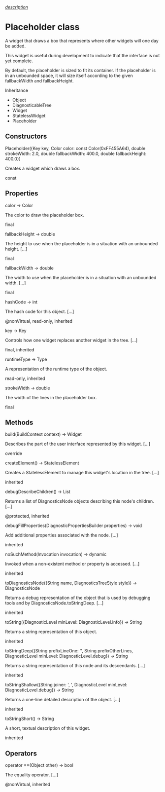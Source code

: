 [*description*][description]

# Placeholder class #

A widget that draws a box that represents where other widgets will one day be added.

This widget is useful during development to indicate that the interface is not yet complete.

By default, the placeholder is sized to fit its container. If the placeholder is in an unbounded space, it will size itself according to the given fallbackWidth and fallbackHeight.

Inheritance

 *  Object
 *  DiagnosticableTree
 *  Widget
 *  StatelessWidget
 *  Placeholder

## Constructors ##

Placeholder(\{Key key, Color color: const Color(0xFF455A64), double strokeWidth: 2.0, double fallbackWidth: 400.0, double fallbackHeight: 400.0\})

Creates a widget which draws a box.

const

## Properties ##

color → Color

The color to draw the placeholder box.

final

fallbackHeight → double

The height to use when the placeholder is in a situation with an unbounded height. \[...\]

final

fallbackWidth → double

The width to use when the placeholder is in a situation with an unbounded width. \[...\]

final

hashCode → int

The hash code for this object. \[...\]

@nonVirtual, read-only, inherited

key → Key

Controls how one widget replaces another widget in the tree. \[...\]

final, inherited

runtimeType → Type

A representation of the runtime type of the object.

read-only, inherited

strokeWidth → double

The width of the lines in the placeholder box.

final

## Methods ##

build(BuildContext context) → Widget

Describes the part of the user interface represented by this widget. \[...\]

override

createElement() → StatelessElement

Creates a StatelessElement to manage this widget's location in the tree. \[...\]

inherited

debugDescribeChildren() → List<DiagnosticsNode>

Returns a list of DiagnosticsNode objects describing this node's children. \[...\]

@protected, inherited

debugFillProperties(DiagnosticPropertiesBuilder properties) → void

Add additional properties associated with the node. \[...\]

inherited

noSuchMethod(Invocation invocation) → dynamic

Invoked when a non-existent method or property is accessed. \[...\]

inherited

toDiagnosticsNode(\{String name, DiagnosticsTreeStyle style\}) → DiagnosticsNode

Returns a debug representation of the object that is used by debugging tools and by DiagnosticsNode.toStringDeep. \[...\]

inherited

toString(\{DiagnosticLevel minLevel: DiagnosticLevel.info\}) → String

Returns a string representation of this object.

inherited

toStringDeep(\{String prefixLineOne: '', String prefixOtherLines, DiagnosticLevel minLevel: DiagnosticLevel.debug\}) → String

Returns a string representation of this node and its descendants. \[...\]

inherited

toStringShallow(\{String joiner: ', ', DiagnosticLevel minLevel: DiagnosticLevel.debug\}) → String

Returns a one-line detailed description of the object. \[...\]

inherited

toStringShort() → String

A short, textual description of this widget.

inherited

## Operators ##

operator ==(Object other) → bool

The equality operator. \[...\]

@nonVirtual, inherited


[description]: https://github.com/flutter/flutter/blob/master/packages/flutter/lib/src/widgets/placeholder.dart#L56